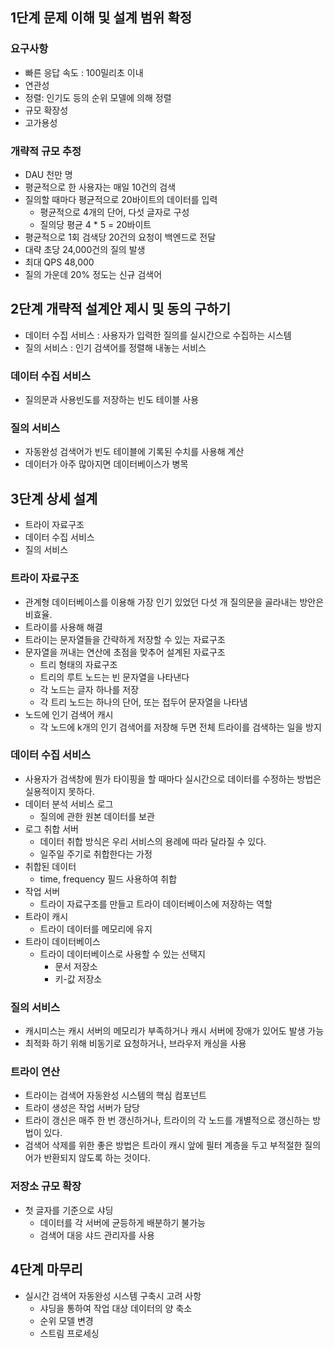 ## 1단계 문제 이해 및 설계 범위 확정
### 요구사항
- 빠른 응답 속도 : 100밀리초 이내
- 연관성
- 정렬: 인기도 등의 순위 모델에 의해 정렬
- 규모 확장성
- 고가용성

### 개략적 규모 추정
- DAU 천만 명
- 평균적으로 한 사용자는 매일 10건의 검색
- 질의할 때마다 평균적으로 20바이트의 데이터를 입력
	- 평균적으로 4개의 단어, 다섯 글자로 구성
	- 질의당 평균 4 * 5 = 20바이트
- 평균적으로 1회 검색당 20건의 요청이 백엔드로 전달
- 대략 초당 24,000건의 질의 발생
- 최대 QPS 48,000
- 질의 가운데 20% 정도는 신규 검색어

## 2단계 개략적 설계안 제시 및 동의 구하기
- 데이터 수집 서비스 : 사용자가 입력한 질의를 실시간으로 수집하는 시스템
- 질의 서비스 : 인기 검색어를 정렬해 내놓는 서비스

### 데이터 수집 서비스
- 질의문과 사용빈도를 저장하는 빈도 테이블 사용

### 질의 서비스
- 자동완성 검색어가 빈도 테이블에 기록된 수치를 사용해 계산
- 데이터가 아주 많아지면 데이터베이스가 병목

## 3단계 상세 설계
- 트라이 자료구조
- 데이터 수집 서비스
- 질의 서비스

### 트라이 자료구조
- 관계형 데이터베이스를 이용해 가장 인기 있었던 다섯 개 질의문을 골라내는 방안은 비효율.
- 트라이를 사용해 해결
- 트라이는 문자열들을 간략하게 저장할 수 있는 자료구조
- 문자열을 꺼내는 연산에 초점을 맞추어 설계된 자료구조
	- 트리 형태의 자료구조
	- 트리의 루트 노드는 빈 문자열을 나타낸다
	- 각 노드는 글자 하나를 저장
	- 각 트리 노드는 하나의 단어, 또는 접두어 문자열을 나타냄
- 노드에 인기 검색어 캐시
	- 각 노드에 k개의 인기 검색어를 저장해 두면 전체 트라이를 검색하는 일을 방지

### 데이터 수집 서비스
- 사용자가 검색창에 뭔가 타이핑을 할 때마다 실시간으로 데이터를 수정하는 방법은 실용적이지 못하다.
- 데이터 분석 서비스 로그
	- 질의에 관한 원본 데이터를 보관
- 로그 취합 서버
	- 데이터 취합 방식은 우리 서비스의 용례에 따라 달라질 수 있다.
	- 일주일 주기로 취합한다는 가정
- 취합된 데이터
	- time, frequency 필드 사용하여 취합
- 작업 서버
	- 트라이 자료구조를 만들고 트라이 데이터베이스에 저장하는 역할
- 트라이 캐시
	- 트라이 데이터를 메모리에 유지
- 트라이 데이터베이스
	- 트라이 데이터베이스로 사용할 수 있는 선택지
		- 문서 저장소
		- 키-값 저장소

### 질의 서비스
- 캐시미스는 캐시 서버의 메모리가 부족하거나 캐시 서버에 장애가 있어도 발생 가능
- 최적화 하기 위해 비동기로 요청하거나, 브라우저 캐싱을 사용

### 트라이 연산
- 트라이는 검색어 자동완성 시스템의 핵심 컴포넌트
- 트라이 생성은 작업 서버가 담당
- 트라이 갱신은 매주 한 번 갱신하거나, 트라이의 각 노드를 개별적으로 갱신하는 방법이 있다.
- 검색어 삭제를 위한 좋은 방법은 트라이 캐시 앞에 필터 계층을 두고 부적절한 질의어가 반환되지 않도록 하는 것이다.

### 저장소 규모 확장
- 첫 글자를 기준으로 샤딩
	- 데이터를 각 서버에 균등하게 배분하기 불가능
	- 검색어 대응 샤드 관리자를 사용

## 4단계 마무리
- 실시간 검색어 자동완성 시스템 구축시 고려 사항
	- 샤딩을 통하여 작업 대상 데이터의 양 축소
	- 순위 모델 변경
	- 스트림 프로세싱